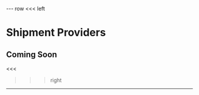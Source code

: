 --- row
<<< left
# Shipment Providers
## Coming Soon
<<<

>>> right
<!-- include(../api-ref-snippet.md) -->
>>>
---

<!-- include(../support.md) -->
